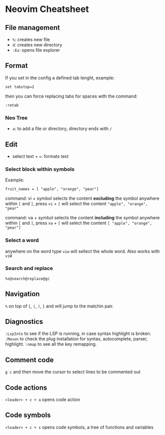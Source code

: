 # Neovim Cheatsheet

## File management

- `%`: creates new file
- `d`: creates new directory
- `:Ex`: opens file explorer

## Format

If you set in the config a defined tab lenght, example:

`set tabstop=2`

then you can force replacing tabs for spaces with the command:

`:retab`

### Neo Tree

- `a`: to add a file or directory, directory ends with `/`

## Edit

- select text + `=`: formats text

### Select block within symbols

Example:

    fruit_names = [ "apple", "orange", "pear"]

command: vi + symbol
selects the content **excluding** the symbol
anywhere within `[` and `]`, press `vi` + `[`
will select the content `"apple", "orange", "pear"`


command: va + symbol
selects the content **including** the symbol
anywhere within `[` and `]`, press `va` + `[`
will select the content `[ "apple", "orange", "pear"]`

### Select a word

anywhere on the word type `viw` will sellect the whole word.
Also works with `viW`

### Search and replace

`%s@search@replace@gc`

## Navigation

`%` on top of `{`, `(`, `)`, `}` and will jump to the matchin pair.

## Diagnostics

`:LspInto` to see if the LSP is running, in case syntax highlight is broken.
`:Mason` to check the plug installation for syntax, autocomplete, parser, highlight.
`:nmap` to see all the key remapping.

## Comment code

`g c` and then move the cursor to select lines to be commented out

## Code actions

`<leader> + c + a` opens code action

## Code symbols


`<leader> + c + s` opens code symbols, a tree of functions and variables
